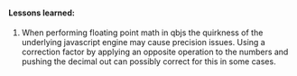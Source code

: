 #### Lessons learned:  
  1. When performing floating point math in qbjs the quirkness of the underlying javascript engine may cause precision issues. Using a correction factor by applying an opposite operation to the numbers and pushing the decimal out can possibly correct for this in some cases.
